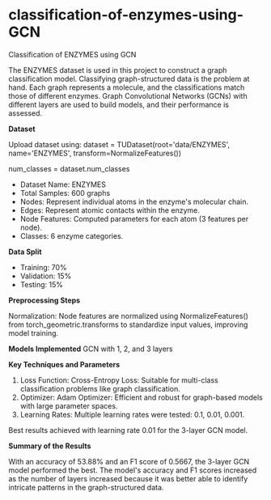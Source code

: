 # classification-of-enzymes-using-GCN
Classification of ENZYMES using GCN

The ENZYMES dataset is used in this project to construct a graph classification model. Classifying graph-structured data is the problem at hand. Each graph represents a molecule, and the classifications match those of different enzymes. Graph Convolutional Networks (GCNs) with different layers are used to build models, and their performance is assessed.  

**Dataset**

Upload dataset using:
dataset = TUDataset(root='data/ENZYMES', name='ENZYMES', transform=NormalizeFeatures())

num_classes = dataset.num_classes

- Dataset Name: ENZYMES
- Total Samples: 600 graphs
- Nodes: Represent individual atoms in the enzyme's molecular chain.
- Edges: Represent atomic contacts within the enzyme.
- Node Features: Computed parameters for each atom (3 features per node).
- Classes: 6 enzyme categories.

**Data Split**

- Training: 70%
- Validation: 15%
- Testing: 15%

**Preprocessing Steps**

Normalization: Node features are normalized using NormalizeFeatures() from torch_geometric.transforms to standardize input values, improving model training.

**Models Implemented**
GCN with 1, 2, and 3 layers 

**Key Techniques and Parameters**

1. Loss Function:
Cross-Entropy Loss: Suitable for multi-class classification problems like graph classification.
2. Optimizer:
Adam Optimizer: Efficient and robust for graph-based models with large parameter spaces.
3. Learning Rates:
Multiple learning rates were tested: 0.1, 0.01, 0.001.

Best results achieved with learning rate 0.01 for the 3-layer GCN model.

**Summary of the Results**

With an accuracy of 53.88% and an F1 score of 0.5667, the 3-layer GCN model performed the best. The model's accuracy and F1 scores increased as the number of layers increased because it was better able to identify intricate patterns in the graph-structured data.

